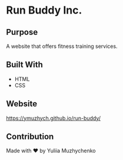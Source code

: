 # Run Buddy Inc.
## Purpose
A website that offers fitness training services.
## Built With
* HTML
* CSS
## Website
https://ymuzhych.github.io/run-buddy/ 
## Contribution
Made with ❤️ by Yuliia Muzhychenko
